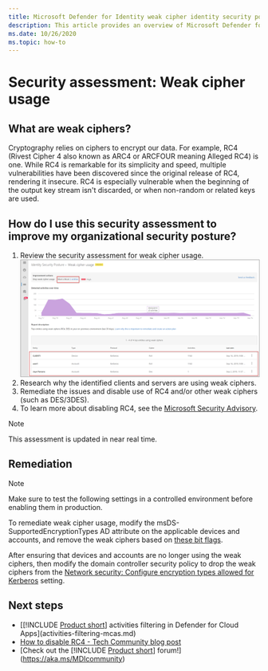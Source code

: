 ```yaml
---
title: Microsoft Defender for Identity weak cipher identity security posture assessment report
description: This article provides an overview of Microsoft Defender for Identity's weak cipher identity security posture assessment report.
ms.date: 10/26/2020
ms.topic: how-to
---
```


# Security assessment: Weak cipher usage

## What are weak ciphers?

Cryptography relies on ciphers to encrypt our data. For example, RC4 (Rivest Cipher 4 also known as ARC4 or ARCFOUR meaning Alleged RC4) is one. While RC4 is remarkable for its simplicity and speed, multiple vulnerabilities have been discovered since the original release of RC4, rendering it insecure. RC4 is especially vulnerable when the beginning of the output key stream isn't discarded, or when non-random or related keys are used.

## How do I use this security assessment to improve my organizational security posture?

1. Review the security assessment for weak cipher usage.
    ![Review weak cipher usage assessment.](media/cas-isp-weak-cipher-2.png)
1. Research why the identified clients and servers are using weak ciphers.
1. Remediate the issues and disable use of RC4 and/or other weak ciphers (such as DES/3DES).
1. To learn more about disabling RC4, see the [Microsoft Security Advisory](https://support.microsoft.com/help/2868725/microsoft-security-advisory-update-for-disabling-rc4).

> [!NOTE]
> This assessment is updated in near real time.

## Remediation

> [!NOTE]
> Make sure to test the following settings in a controlled environment before enabling them in production.

To remediate weak cipher usage, modify the msDS-SupportedEncryptionTypes AD attribute on the applicable devices and accounts, and remove the weak ciphers based on [these bit flags](/openspecs/windows_protocols/ms-kile/6cfc7b50-11ed-4b4d-846d-6f08f0812919).

After ensuring that devices and accounts are no longer using the weak ciphers, then modify the domain controller security policy to drop the weak ciphers from the [Network security: Configure encryption types allowed for Kerberos](/windows/security/threat-protection/security-policy-settings/network-security-configure-encryption-types-allowed-for-kerberos) setting.

## Next steps

- [[!INCLUDE [Product short](includes/product-short.md)] activities filtering in Defender for Cloud Apps](activities-filtering-mcas.md)
- [How to disable RC4 - Tech Community blog post](https://techcommunity.microsoft.com/t5/core-infrastructure-and-security/decrypting-the-selection-of-supported-kerberos-encryption-types/ba-p/1628797)
- [Check out the [!INCLUDE [Product short](includes/product-short.md)] forum!](<https://aka.ms/MDIcommunity>)

